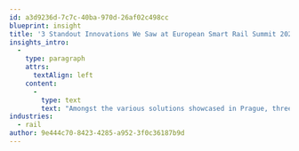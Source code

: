 ```yaml
---
id: a3d9236d-7c7c-40ba-970d-26af02c498cc
blueprint: insight
title: '3 Standout Innovations We Saw at European Smart Rail Summit 2025'
insights_intro:
  -
    type: paragraph
    attrs:
      textAlign: left
    content:
      -
        type: text
        text: "Amongst the various solutions showcased in Prague, three innovations stood head and shoulders above the rest in terms of practical impact and adoption potential. These aren't concept technologies—they're being deployed today and delivering measurable results. Here are the game-changers that caught our attention."
industries:
  - rail
author: 9e444c70-8423-4285-a952-3f0c36187b9d
---
```

